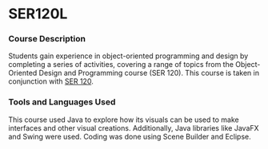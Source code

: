 # SER120L

### Course Description

Students gain experience in object-oriented programming and design by completing a series of activities, covering a range of topics from the Object-Oriented Design and Programming course (SER 120). This course is taken in conjunction with [SER 120](https://github.com/bjaxqq/SER120).

### Tools and Languages Used

This course used Java to explore how its visuals can be used to make interfaces and other visual creations. Additionally, Java libraries like JavaFX and Swing were used. Coding was done using Scene Builder and Eclipse.
